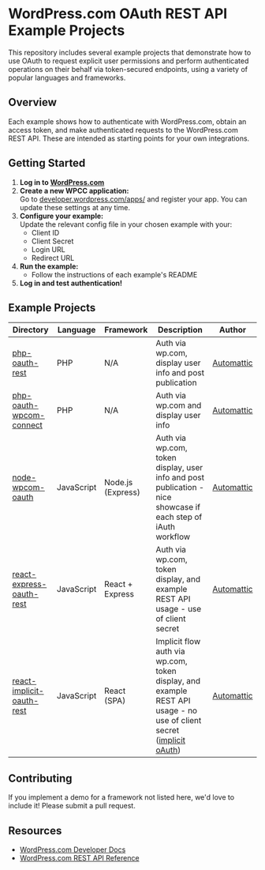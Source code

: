 # WordPress.com OAuth REST API Example Projects

This repository includes several example projects that demonstrate how to use OAuth to request explicit user permissions and perform authenticated operations on their behalf via token-secured endpoints, using a variety of popular languages and frameworks.

## Overview

Each example shows how to authenticate with WordPress.com, obtain an access token, and make authenticated requests to the WordPress.com REST API. These are intended as starting points for your own integrations.

## Getting Started

1. **Log in to [WordPress.com](https://wordpress.com)**
2. **Create a new WPCC application:**  
   Go to [developer.wordpress.com/apps/](https://developer.wordpress.com/apps/) and register your app. You can update these settings at any time.
3. **Configure your example:**  
   Update the relevant config file in your chosen example with your:
   - Client ID
   - Client Secret
   - Login URL
   - Redirect URL
4. **Run the example:**  
   - Follow the instructions of each example's README
5. **Log in and test authentication!**

## Example Projects

| Directory                                                 | Language   | Framework         | Description                                                                                                                                                                                  | Author                               |
|-----------------------------------------------------------|------------|-------------------|----------------------------------------------------------------------------------------------------------------------------------------------------------------------------------------------|--------------------------------------|
| [php-oauth-rest](php-oauth-rest/)                       | PHP        | N/A               | Auth via wp.com, display user info and post publication                                                                                                                                      | [Automattic](https://automattic.com) |
| [php-oauth-wpcom-connect](php-oauth-wpcom-connect/)     | PHP        | N/A               | Auth via wp.com and display user info                                                                                                                                                        | [Automattic](https://automattic.com) |
| [node-wpcom-oauth](node-wpcom-oauth/)                   | JavaScript | Node.js (Express) | Auth via wp.com, token display, user info and post publication - nice showcase if each step of iAuth workflow                                                                                | [Automattic](https://automattic.com) |
| [react-express-oauth-rest](react-express-oauth-rest/)   | JavaScript | React + Express   | Auth via wp.com, token display, and example REST API usage - use of client secret                                                                                                            | [Automattic](https://automattic.com) |
| [react-implicit-oauth-rest](react-implicit-oauth-rest/) | JavaScript | React (SPA)       | Implicit flow auth via wp.com, token display, and example REST API usage - no use of client secret  ([implicit oAuth](https://developer.wordpress.com/docs/oauth2/#5-client-implicit-oauth)) | [Automattic](https://automattic.com) |

## Contributing

If you implement a demo for a framework not listed here, we'd love to include it! Please submit a pull request.

## Resources

- [WordPress.com Developer Docs](https://developer.wordpress.com/docs/wpcc/)
- [WordPress.com REST API Reference](https://developer.wordpress.com/docs/api/)